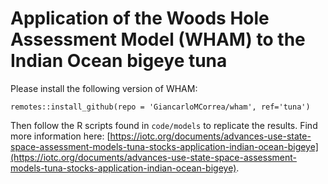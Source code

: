 # Application of the Woods Hole Assessment Model (WHAM) to the Indian Ocean bigeye tuna

Please install the following version of WHAM:

```{r}
remotes::install_github(repo = 'GiancarloMCorrea/wham', ref='tuna')
```

Then follow the R scripts found in `code/models` to replicate the results. Find more information here: [https://iotc.org/documents/advances-use-state-space-assessment-models-tuna-stocks-application-indian-ocean-bigeye](https://iotc.org/documents/advances-use-state-space-assessment-models-tuna-stocks-application-indian-ocean-bigeye).